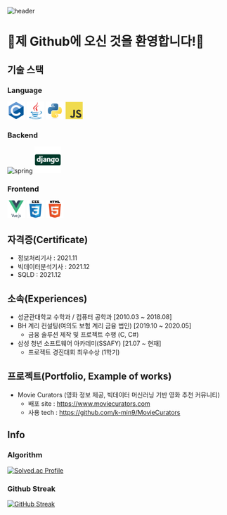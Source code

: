 ![header](https://capsule-render.vercel.app/api?type=waving&color=0054ff&height=250&section=header&text=꿈나무%20강민구&fontSize=70&fontColor=353535&fontAlign=40&fontAlignY=40&desc=Mingu%20Kang%20[k-min9]&descAlign=60)

# 👋제 Github에 오신 것을 환영합니다!👋

## 기술 스택

### Language

<p align="left">
<img src="https://raw.githubusercontent.com/devicons/devicon/master/icons/c/c-original.svg" alt="c" width="40" height="40"/>
<img src="https://raw.githubusercontent.com/devicons/devicon/master/icons/java/java-original.svg" alt="java" width="40" height="40"/>
<img src="https://raw.githubusercontent.com/devicons/devicon/master/icons/python/python-original.svg" alt="python" width="40" height="40"/>
<img src="https://raw.githubusercontent.com/devicons/devicon/master/icons/javascript/javascript-original.svg" alt="javascript" width="40" height="40"/>
</p>

### Backend 

<p align="left">
<img src="https://www.vectorlogo.zone/logos/springio/springio-icon.svg" alt="spring" width="45" height="40"/>
<img src="https://raw.githubusercontent.com/devicons/devicon/master/icons/django/django-original.svg" alt="django" width="60" height="60"/>
</p>

### Frontend

<p align="left">
<img src="https://raw.githubusercontent.com/devicons/devicon/master/icons/vuejs/vuejs-original-wordmark.svg" alt="vuejs" width="40" height="40"/> 
<img src="https://raw.githubusercontent.com/devicons/devicon/master/icons/css3/css3-original-wordmark.svg" alt="css3" width="40" height="40"/>
<img src="https://raw.githubusercontent.com/devicons/devicon/master/icons/html5/html5-original-wordmark.svg" alt="html5" width="40" height="40"/>
</p>

## 자격증(Certificate)

- 정보처리기사 : 2021.11
- 빅데이터분석기사 : 2021.12
- SQLD : 2021.12

## 소속(Experiences)

- 성균관대학교 수학과 / 컴퓨터 공학과 [2010.03 ~ 2018.08]
- BH 계리 컨설팅(여의도 보험 계리 금융 법인) [2019.10 ~ 2020.05]
  - 금융 솔루션 제작 및 프로젝트 수행 (C, C#)  
- 삼성 청년 소프트웨어 아카데미(SSAFY) [21.07 ~ 현재]
  - 프로젝트 경진대회 최우수상 (1학기)  

## 프로젝트(Portfolio, Example of works)

- Movie Curators (영화 정보 제공, 빅데이터 머신러닝 기반 영화 추천 커뮤니티)
  - 배포 site  : https://www.moviecurators.com
  - 사용 tech :  https://github.com/k-min9/MovieCurators

## Info

### Algorithm
[![Solved.ac Profile](http://mazassumnida.wtf/api/v2/generate_badge?boj=mingu4969)](https://solved.ac/mingu4969/)

### Github Streak
[![GitHub Streak](http://github-readme-streak-stats.herokuapp.com?user=k-min9&theme=blueberry)](https://git.io/streak-stats)
